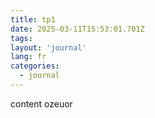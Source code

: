 ```yaml
---
title: tp1
date: 2025-03-11T15:53:01.701Z
tags:
layout: 'journal'
lang: fr
categories: 
  - journal
---
```

content ozeuor